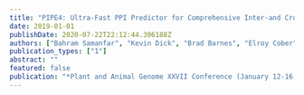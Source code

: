 ```yaml
---
title: "PIPE4: Ultra-Fast PPI Predictor for Comprehensive Inter-and Cross-Species Interactomes"
date: 2019-01-01
publishDate: 2020-07-22T22:12:44.306188Z
authors: ["Bahram Samanfar", "Kevin Dick", "Brad Barnes", "Elroy Cober", "Stephen Molnar", "Frank Dehne", "Ashkan Golshani", "James Green"]
publication_types: ["1"]
abstract: ""
featured: false
publication: "*Plant and Animal Genome XXVII Conference (January 12-16, 2019)*"
---
```


